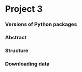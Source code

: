 # Project 3 
### Versions of Python packages 

### Abstract



### Structure 


### Downloading data



